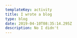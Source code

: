 ```yaml
---
templateKey: activity
title: I wrote a blog
type: blog
date: 2019-04-10T08:35:14.295Z
description: No I didn't
---
```


